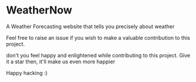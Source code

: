 # WeatherNow
A Weather Forecasting website that tells you precisely about weather 


Feel free to raise an issue if you wish to make a valuable contribution to this project.

don't you feel happy and enlightened while contributing to this project. Give it a star then, it'll make us even more happier

Happy hacking :)

